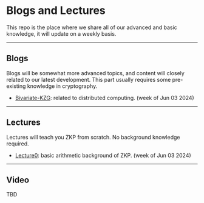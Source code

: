 # Blogs and Lectures

This repo is the place where we share all of our advanced and basic knowledge, it will update on a weekly basis.




---
## Blogs
Blogs will be somewhat more advanced topics, and content will closely related to our latest development. This part usually requires some pre-existing knowledge in cryptography.
- [Bivariate-KZG](./bi-kzg.md): related to distributed computing. (week of Jun 03 2024)

---
## Lectures
Lectures will teach you ZKP from scratch. No background knowledge required.
- [Lecture0](./lectures/lecture0.md): basic arithmetic background of ZKP. (week of Jun 03 2024)

---

## Video
TBD
